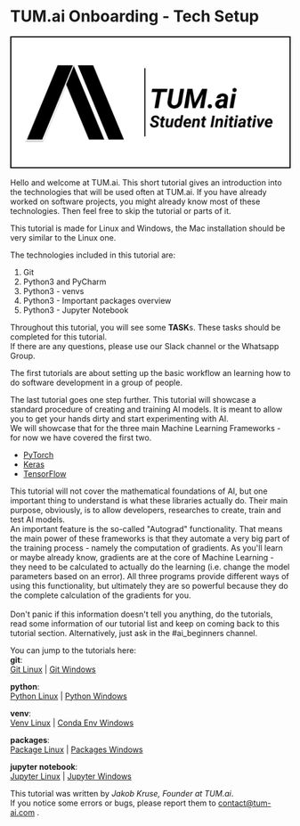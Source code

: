 # TUM.ai Onboarding - Tech Setup

![Image](other/TUMai_logo.png "TUM.ai Logo")

Hello and welcome at TUM.ai. This short tutorial gives an introduction into the technologies that will be used often at TUM.ai.
If you have already worked on software projects, you might already know most of these technologies. Then feel free to skip the tutorial or parts of it.

This tutorial is made for Linux and Windows, the Mac installation should be very similar to the Linux one.

The technologies included in this tutorial are:
1. Git
2. Python3 and PyCharm
3. Python3 - venvs
4. Python3 - Important packages overview
5. Python3 - Jupyter Notebook

Throughout this tutorial, you will see some **TASK**s. These tasks should be completed for this tutorial.  
If there are any questions, please use our Slack channel or the Whatsapp Group.  
  
The first tutorials are about setting up the basic workflow an learning how to do software development in a group of people.  

The last tutorial goes one step further. This tutorial will showcase a standard procedure of creating and training AI models. 
It is meant to allow you to get your hands dirty and start experimenting with AI.
<br>
We will showcase that for the three main Machine Learning Frameworks - for now we have covered the first two.  
* [PyTorch](https://pytorch.org/)
* [Keras](https://keras.io/)
* [TensorFlow](https://www.tensorflow.org/)

This tutorial will not cover the mathematical foundations of AI, but one important thing to understand is what these libraries actually do. 
Their main purpose, obviously, is to allow developers, researches to create, train and test AI models.
<br>
An important feature is the so-called "Autograd" functionality. That means the main power of these frameworks is 
that they automate a very big part of the training process - namely the computation of gradients. 
As you'll learn or maybe already know, gradients are at the core of Machine Learning - they need to be calculated to 
actually do the learning (i.e. change the model parameters based on an error).
All three programs provide different ways of using this functionality, but ultimately they are so powerful because they 
do the complete calculation of the gradients for you. 
<br><br>
Don't panic if this information doesn't tell you anything, do the tutorials, read some information of our tutorial list and keep on coming back to this tutorial section. Alternatively, just ask in the #ai_beginners channel. 
<br>
  
You can jump to the tutorials here:  
**git**:  
[Git Linux](1-git/GIT-ONBOARDING-LIN.md) |
[Git Windows](1-git/GIT-ONBOARDING-WIN.md)
  
**python**:  
[Python Linux](2-python/PYTHON-ONBOARDING-LIN.md) |
[Python Windows](2-python/PYTHON-ONBOARDING-WIN.md)

**venv**:  
[Venv Linux](3-venv/VENV-ONBOARDING-LIN.md) |
[Conda Env Windows](3-venv/VENV-ONBOARDING-WIN.md)

**packages**:  
[Package Linux](4-packages/PACKAGES-ONBOARDING-LIN.md) |
[Packages Windows](4-packages/PACKAGES-ONBOARDING-WIN.md)

**jupyter notebook**:  
[Jupyter Linux](5-jupyter/JUPYTER-ONBOARDING-LIN.md) |
[Jupyter Windows](5-jupyter/JUPYTER-ONBOARDING-WIN.md)
  
  
This tutorial was written by *Jakob Kruse, Founder at TUM.ai*.  
If you notice some errors or bugs, please report them to contact@tum-ai.com .  
